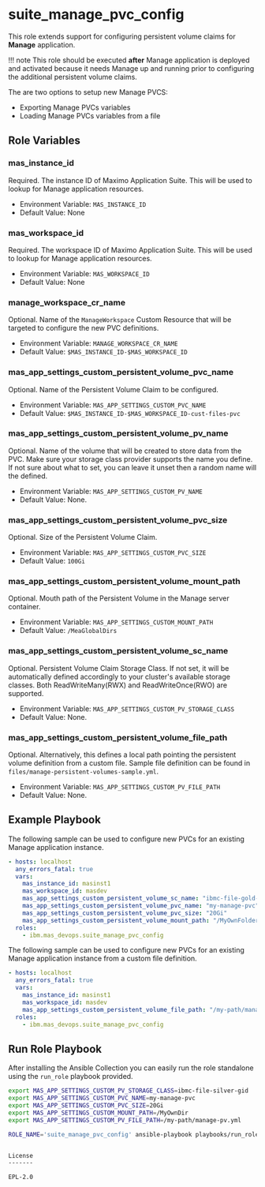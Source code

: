 suite_manage_pvc_config
===
This role extends support for configuring persistent volume claims for **Manage** application.

!!! note
    This role should be executed **after** Manage application is deployed and activated because it needs Manage up and running prior to configuring the additional persistent volume claims.

The are two options to setup new Manage PVCS:

- Exporting Manage PVCs variables
- Loading Manage PVCs variables from a file

Role Variables
--------------

### mas_instance_id
Required. The instance ID of Maximo Application Suite. This will be used to lookup for Manage application resources.

- Environment Variable: `MAS_INSTANCE_ID`
- Default Value: None

### mas_workspace_id
Required. The workspace ID of Maximo Application Suite. This will be used to lookup for Manage application resources.

- Environment Variable: `MAS_WORKSPACE_ID`
- Default Value: None

### manage_workspace_cr_name
Optional. Name of the `ManageWorkspace` Custom Resource that will be targeted to configure the new PVC definitions.

- Environment Variable: `MANAGE_WORKSPACE_CR_NAME`
- Default Value: `$MAS_INSTANCE_ID-$MAS_WORKSPACE_ID`

### mas_app_settings_custom_persistent_volume_pvc_name
Optional. Name of the Persistent Volume Claim to be configured.

- Environment Variable: `MAS_APP_SETTINGS_CUSTOM_PVC_NAME`
- Default Value: `$MAS_INSTANCE_ID-$MAS_WORKSPACE_ID-cust-files-pvc`

### mas_app_settings_custom_persistent_volume_pv_name
Optional. Name of the volume that will be created to store data from the PVC.
Make sure your storage class provider supports the name you define.
If not sure about what to set, you can leave it unset then a random name will the defined.

- Environment Variable: `MAS_APP_SETTINGS_CUSTOM_PV_NAME`
- Default Value: None.

### mas_app_settings_custom_persistent_volume_pvc_size
Optional. Size of the Persistent Volume Claim.

- Environment Variable: `MAS_APP_SETTINGS_CUSTOM_PVC_SIZE`
- Default Value: `100Gi`

### mas_app_settings_custom_persistent_volume_mount_path
Optional. Mouth path of the Persistent Volume in the Manage server container.

- Environment Variable: `MAS_APP_SETTINGS_CUSTOM_MOUNT_PATH`
- Default Value: `/MeaGlobalDirs`

### mas_app_settings_custom_persistent_volume_sc_name
Optional. Persistent Volume Claim Storage Class. If not set, it will be automatically defined accordingly to your cluster's available storage classes.
          Both ReadWriteMany(RWX) and ReadWriteOnce(RWO) are supported.

- Environment Variable: `MAS_APP_SETTINGS_CUSTOM_PV_STORAGE_CLASS`
- Default Value: None.

### mas_app_settings_custom_persistent_volume_file_path
Optional. Alternatively, this defines a local path pointing the persistent volume definition from a custom file. Sample file definition can be found in `files/manage-persistent-volumes-sample.yml`.

- Environment Variable: `MAS_APP_SETTINGS_CUSTOM_PV_FILE_PATH`
- Default Value: None.


Example Playbook
----------------
The following sample can be used to configure new PVCs for an existing Manage application instance.

```yaml
- hosts: localhost
  any_errors_fatal: true
  vars:
    mas_instance_id: masinst1
    mas_workspace_id: masdev
    mas_app_settings_custom_persistent_volume_sc_name: "ibmc-file-gold-gid"
    mas_app_settings_custom_persistent_volume_pvc_name: "my-manage-pvc"
    mas_app_settings_custom_persistent_volume_pvc_size: "20Gi"
    mas_app_settings_custom_persistent_volume_mount_path: "/MyOwnFolder"
  roles:
    - ibm.mas_devops.suite_manage_pvc_config
```

The following sample can be used to configure new PVCs for an existing Manage application instance from a custom file definition.

```yaml
- hosts: localhost
  any_errors_fatal: true
  vars:
    mas_instance_id: masinst1
    mas_workspace_id: masdev
    mas_app_settings_custom_persistent_volume_file_path: "/my-path/manage-pv.yml"
  roles:
    - ibm.mas_devops.suite_manage_pvc_config
```

Run Role Playbook
----------------
After installing the Ansible Collection you can easily run the role standalone using the `run_role` playbook provided.

```bash
export MAS_APP_SETTINGS_CUSTOM_PV_STORAGE_CLASS=ibmc-file-silver-gid
export MAS_APP_SETTINGS_CUSTOM_PVC_NAME=my-manage-pvc
export MAS_APP_SETTINGS_CUSTOM_PVC_SIZE=20Gi
export MAS_APP_SETTINGS_CUSTOM_MOUNT_PATH=/MyOwnDir
export MAS_APP_SETTINGS_CUSTOM_PV_FILE_PATH=/my-path/manage-pv.yml

ROLE_NAME='suite_manage_pvc_config' ansible-playbook playbooks/run_role.yml


License
-------

EPL-2.0
